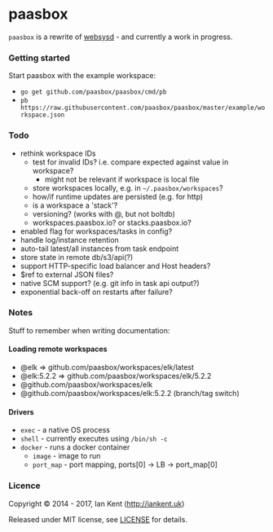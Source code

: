 paasbox
========

`paasbox` is a rewrite of [websysd](https://github.com/websysd/websysd) - and currently a work in progress.

### Getting started

Start paasbox with the example workspace:

- `go get github.com/paasbox/paasbox/cmd/pb`
- `pb https://raw.githubusercontent.com/paasbox/paasbox/master/example/workspace.json`

### Todo

- rethink workspace IDs
  - test for invalid IDs? i.e. compare expected against value in workspace?
    - might not be relevant if workspace is local file
  - store workspaces locally, e.g. in `~/.paasbox/workspaces`?
  - how/if runtime updates are persisted (e.g. for http)
  - is a workspace a 'stack'?
  - versioning? (works with @, but not boltdb)
  - workspaces.paasbox.io? or stacks.paasbox.io?
- enabled flag for workspaces/tasks in config?
- handle log/instance retention
- auto-tail latest/all instances from task endpoint
- store state in remote db/s3/api(?)
- support HTTP-specific load balancer and Host headers?
- $ref to external JSON files?
- native SCM support? (e.g. git info in task api output?)
- exponential back-off on restarts after failure?

### Notes

Stuff to remember when writing documentation:

#### Loading remote workspaces

- @elk => github.com/paasbox/workspaces/elk/latest
- @elk:5.2.2 => github.com/paasbox/workspaces/elk/5.2.2
- @github.com/paasbox/workspaces/elk
- @github.com/paasbox/workspaces/elk:5.2.2 (branch/tag switch)

#### Drivers

- `exec` - a native OS process
- `shell` - currently executes using `/bin/sh -c`
- `docker` - runs a docker container
  - `image` - image to run
  - `port_map` - port mapping, ports[0] -> LB -> port_map[0]

### Licence

Copyright ©‎ 2014 - 2017, Ian Kent (http://iankent.uk)

Released under MIT license, see [LICENSE](LICENSE.md) for details.

